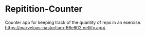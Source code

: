 # Repitition-Counter
Counter app for keeping track of the quantity of reps in an exercise.
https://marvelous-nasturtium-66e602.netlify.app/

